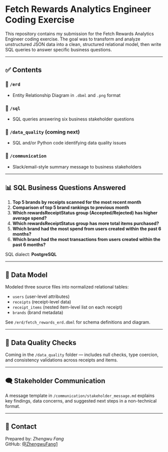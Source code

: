 # Fetch Rewards Analytics Engineer Coding Exercise

This repository contains my submission for the Fetch Rewards Analytics Engineer coding exercise. The goal was to transform and analyze unstructured JSON data into a clean, structured relational model, then write SQL queries to answer specific business questions.

---

## ✅ Contents

### 📁 `/erd`
- Entity Relationship Diagram in `.dbml` and `.png` format

### 📁 `/sql`
- SQL queries answering six business stakeholder questions

### 📁 `/data_quality` (coming next)
- SQL and/or Python code identifying data quality issues

### 📁 `/communication`
- Slack/email-style summary message to business stakeholders

---

## 📊 SQL Business Questions Answered

1. **Top 5 brands by receipts scanned for the most recent month**
2. **Comparison of top 5 brand rankings to previous month**
3. **Which rewardsReceiptStatus group (Accepted/Rejected) has higher average spend?**
4. **Which rewardsReceiptStatus group has more total items purchased?**
5. **Which brand had the most spend from users created within the past 6 months?**
6. **Which brand had the most transactions from users created within the past 6 months?**

SQL dialect: **PostgreSQL**

---

## 🧱 Data Model

Modeled three source files into normalized relational tables:

- `users` (user-level attributes)
- `receipts` (receipt-level data)
- `receipt_items` (nested item-level list on each receipt)
- `brands` (brand metadata)

See `/erd/fetch_rewards_erd.dbml` for schema definitions and diagram.

---

## 🧪 Data Quality Checks

Coming in the `/data_quality` folder — includes null checks, type coercion, and consistency validations across receipts and items.

---

## 🗨️ Stakeholder Communication

A message template in `/communication/stakeholder_message.md` explains key findings, data concerns, and suggested next steps in a non-technical format.

---

## 👋 Contact

Prepared by: *Zhengwu Fang*  
GitHub: [@ZhengwuFang1](https://github.com/ZhengwuFang1)

